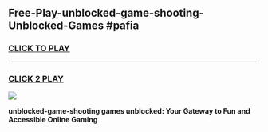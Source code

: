 
## Free-Play-unblocked-game-shooting-Unblocked-Games #pafia
<h3>
<a href="https://news.freeplayer.one?title=unblocked-game-shooting&ref=8M">CLICK TO PLAY</a></h3>
<hr>

<h3>
<a href="https://news.freeplayer.one?title=unblocked-game-shooting&ref=8M">CLICK 2 PLAY</a>
  
</h3>

<a href="https://news.freeplayer.one?title=unblocked-game-shooting&ref=8M"><img src="https://clearcache.store/games.png"></a>


**unblocked-game-shooting games unblocked: Your Gateway to Fun and Accessible Online Gaming**
